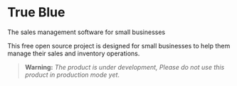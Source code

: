 # True Blue 
The sales management software for small businesses

This free open source project is designed for small businesses to help them manage their sales and inventory operations.



> **Warning:** _The product is under development, Please do not use this product in production mode yet_.
